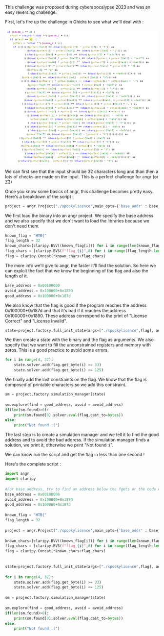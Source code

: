 This challenge was proposed during cyberapocalypse 2023 and was an easy reversing challenge. 

First, let's fire up the challenge in Ghidra to see what we'll deal with : 

![Ghidra](./Images/Ghidra.png)

We can first see that the input should be 32 characters long and than then a lots of checks are made on the input.
This is a perfect challenge for angr (or Z3)

Once you know some basics of angr, this challenge becomes pretty easy. Here's a breakdown of the script : 

```python
project = angr.Project("./spookylicence",main_opts={'base_addr' : base_address}, load_options={'auto_load_libs': False},)
```

We first load the binary into an angr project. We specify the base address and we also specify that we don't want to load the libraries because we don't need them.

```python
known_flag = "HTB{"
flag_length = 32
known_chars=[claripy.BVV((known_flag[i])) for i in range(len(known_flag))]
flag_chars = [claripy.BVS(f"flag_{i}",8) for i in range(flag_length-len(known_flag))]
flag = claripy.Concat(*known_chars+flag_chars)
```
The more info we'll give to angr, the faster it'll find the solution. So here we can exploit the fact that we know the beginning of the flag and also the length of it. 

```python
base_address = 0x00100000
avoid_address = 0x100000+0x1890
good_address = 0x100000+0x187d
```
We also know that the flag is good if the program reaches the address 0x100000+0x187d and that it's bad if it reaches the address 0x100000+0x1890. These address correspond to the print of "License Correct" and "License Invalid".

```python
state=project.factory.full_init_state(args=["./spookylicence",flag], add_options={angr.sim_options.ZERO_FILL_UNCONSTRAINED_REGISTERS,angr.sim_options.ZERO_FILL_UNCONSTRAINED_MEMORY})
```
We then create a state with the binary and the flag as arguments. We also specify that we want to fill the unconstrained registers and memory with zeros. This is a good practice to avoid some errors.

```python
for i in range(4, 32):
    state.solver.add(flag.get_byte(i) >= 33)
    state.solver.add(flag.get_byte(i) <= 125)
```

We finally add the last constraints on the flag. We know that the flag is composed of printable characters so we add this constraint.

```python
sm = project.factory.simulation_manager(state)

sm.explore(find = good_address, avoid = avoid_address)
if(len(sm.found)>0):
	print(sm.found[0].solver.eval(flag,cast_to=bytes))
else:
	print("Not found :(")
```

The last step is to create a simulation manager and we tell it to find the good address and to avoid the bad address. If the simulation manager finds a solution, we print it, otherwise we print "Not found :(".

We can know run the script and get the flag in less than one second ! 

Here's the complete script : 

```python
import angr
import claripy

#For base_address, try to find an address below the fgets or the code which read our input
base_address = 0x00100000
avoid_address = 0x100000+0x1890
good_address = 0x100000+0x187d

known_flag = "HTB{"
flag_length = 32

project = angr.Project("./spookylicence",main_opts={'base_addr' : base_address}, load_options={'auto_load_libs': False},)

known_chars=[claripy.BVV((known_flag[i])) for i in range(len(known_flag))]
flag_chars = [claripy.BVS(f"flag_{i}",8) for i in range(flag_length-len(known_flag))]
flag = claripy.Concat(*known_chars+flag_chars)


state=project.factory.full_init_state(args=["./spookylicence",flag], add_options={angr.sim_options.ZERO_FILL_UNCONSTRAINED_REGISTERS,angr.sim_options.ZERO_FILL_UNCONSTRAINED_MEMORY})

for i in range(4, 32):
    state.solver.add(flag.get_byte(i) >= 33)
    state.solver.add(flag.get_byte(i) <= 125)

sm = project.factory.simulation_manager(state)

sm.explore(find = good_address, avoid = avoid_address)
if(len(sm.found)>0):
	print(sm.found[0].solver.eval(flag,cast_to=bytes))
else:
	print("Not found :(")
```	
